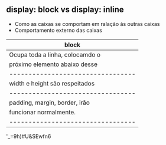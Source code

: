 ## display: block vs display: inline

- Como as caixas se comportam em ralação às outras caixas
- Comportamento externo das caixas

| **block**                         |
| --------------------------------- |
| Ocupa toda a linha, colocamdo o   |
| próximo elemento abaixo desse     |
| --------------------------------- |
| width e height são respeitados    |  
| --------------------------------- |   
| padding, margin, border, irão     |
| funcionar normalmente.            |
| --------------------------------- |

'_=9h)#U&SEwfn6